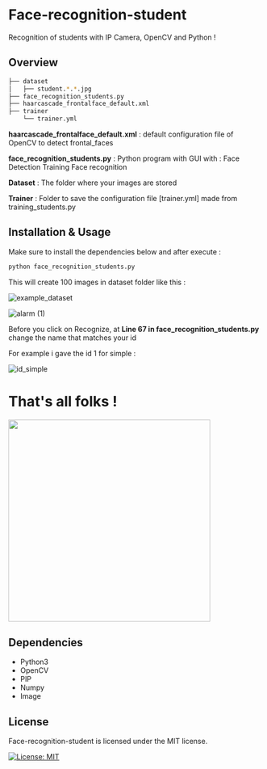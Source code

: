 # Face-recognition-student

Recognition of students with IP Camera, OpenCV and Python !

## Overview

```bash
├── dataset
│   ├── student.*.*.jpg
├── face_recognition_students.py
├── haarcascade_frontalface_default.xml
├── trainer
    └── trainer.yml
```

**haarcascade_frontalface_default.xml** : default configuration file of OpenCV to detect frontal_faces

**face_recognition_students.py** : Python program with GUI with : Face Detection
                                                                  Training
                                                                  Face recognition

**Dataset** : The folder where your images are stored

**Trainer** : Folder to save the configuration file [trainer.yml] made from training_students.py

## Installation & Usage

Make sure to install the dependencies below and after execute :

```bash
python face_recognition_students.py
```

This will create 100 images in dataset folder like this : 

![example_dataset](https://user-images.githubusercontent.com/15232456/54198618-4945c280-44c7-11e9-87c6-c65154c6deed.png)

![alarm (1)](https://user-images.githubusercontent.com/15232456/54199793-151fd100-44ca-11e9-9295-e85ec7363f20.png)

Before you click on Recognize, at **Line 67 in face_recognition_students.py** change the name that matches your id

For example i gave the id 1 for simple :

![id_simple](https://user-images.githubusercontent.com/15232456/54199692-d8ec7080-44c9-11e9-8617-823a4ef2142a.png)

# That's all folks !

<img src="https://media.giphy.com/media/26ufdipQqU2lhNA4g/giphy.gif" width="400" height="400"/>

## Dependencies

* Python3
* OpenCV
* PIP
* Numpy
* Image

## License

Face-recognition-student is licensed under the MIT license.

[![License: MIT](https://img.shields.io/badge/License-MIT-yellow.svg)](https://opensource.org/licenses/MIT)
